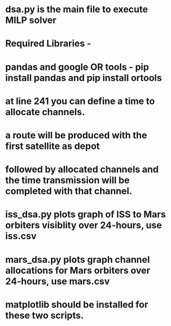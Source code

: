 # dsa.py is the main file to execute MILP solver
# Required Libraries - 
# pandas and google OR tools - pip install pandas and pip install ortools

# at line 241 you can define a time to allocate channels. 
# a route will be produced with the first satellite as depot
# followed by allocated channels and the time transmission will be completed with that channel. 

# iss_dsa.py plots graph of ISS to Mars orbiters visiblity over 24-hours, use iss.csv 
# mars_dsa.py plots graph channel allocations for Mars orbiters over 24-hours, use mars.csv
# matplotlib should be installed for these two scripts.  

